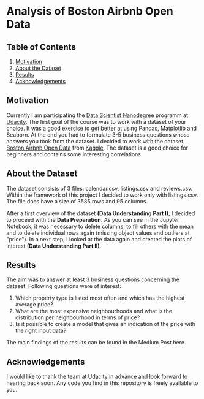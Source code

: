 # Analysis of Boston Airbnb Open Data

## Table of Contents

1. [Motivation](#motivation)
2. [About the Dataset](#data)
3. [Results](#results)
4. [Acknowledgements](#acknowledgements)

## Motivation <a name="motivation"></a>

Currently I am participating the [Data Scientist Nanodegree](https://www.udacity.com/course/data-scientist-nanodegree--nd025) programm at [Udacity](https://www.udacity.com/). The first goal of the course was to work with a dataset of your choice. It was a good exercise to get better at using Pandas, Matplotlib and Seaborn. At the end you had to formulate 3-5 business questions whose answers you took from the dataset. I decided to work with the dataset [Boston Airbnb Open Data](https://www.kaggle.com/airbnb/boston) from [Kaggle](https://www.kaggle.com/). The dataset is a good choice for beginners and contains some interesting correlations.

## About the Dataset <a name="data"></a>

The dataset consists of 3 files: calendar.csv, listings.csv and reviews.csv. Within the framework of this project I decided to work only with listings.csv. The file does have a size of 3585 rows and 95 columns.

After a first overview of the dataset **(Data Understanding Part I)**, I decided to proceed with the **Data Preparation**. As you can see in the Jupyter Notebook, it was necessary to delete columns, to fill others with the mean and to delete individual rows again (missing object values and outliers at "price"). In a next step, I looked at the data again and created the plots of interest **(Data Understanding Part II)**.

## Results <a name="results"></a>

The aim was to answer at least 3 business questions concerning the dataset. Following questions were of interest:

1. Which property type is listed most often and which has the highest average price?
2. What are the most expensive neighbourhoods and what is the distribution per neighbourhood in terms of price?
3. Is it possible to create a model that gives an indication of the price with the right input data?

The main findings of the results can be found in the Medium Post here.

## Acknowledgements <a name="acknowledgements"></a>

I would like to thank the team at Udacity in advance and look forward to hearing back soon. Any code you find in this repository is freely available to you.
